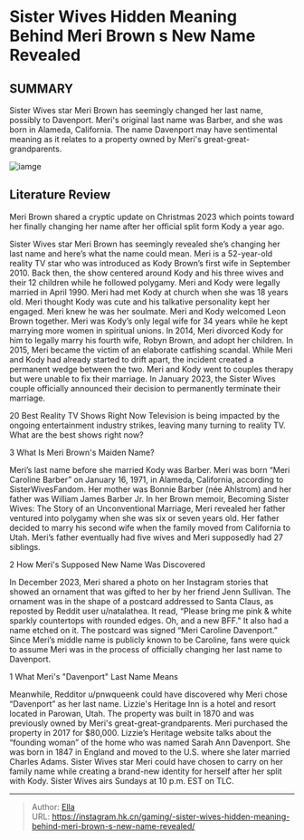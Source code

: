 #  Sister Wives Hidden Meaning Behind Meri Brown s New Name Revealed


## SUMMARY 


 Sister Wives star Meri Brown has seemingly changed her last name, possibly to Davenport. 
 Meri&#39;s original last name was Barber, and she was born in Alameda, California. 
 The name Davenport may have sentimental meaning as it relates to a property owned by Meri&#39;s great-great-grandparents. 

![iamge](https://static1.srcdn.com/wordpress/wp-content/uploads/2024/01/sister-wives_-hidden-meaning-behind-meri-brown-s-new-name-revealed.jpg)

## Literature Review

Meri Brown shared a cryptic update on Christmas 2023 which points toward her finally changing her name after her official split form Kody a year ago.




Sister Wives star Meri Brown has seemingly revealed she’s changing her last name and here’s what the name could mean. Meri is a 52-year-old reality TV star who was introduced as Kody Brown’s first wife in September 2010. Back then, the show centered around Kody and his three wives and their 12 children while he followed polygamy. Meri and Kody were legally married in April 1990. Meri had met Kody at church when she was 18 years old. Meri thought Kody was cute and his talkative personality kept her engaged. Meri knew he was her soulmate. Meri and Kody welcomed Leon Brown together.
Meri was Kody’s only legal wife for 34 years while he kept marrying more women in spiritual unions. In 2014, Meri divorced Kody for him to legally marry his fourth wife, Robyn Brown, and adopt her children. In 2015, Meri became the victim of an elaborate catfishing scandal. While Meri and Kody had already started to drift apart, the incident created a permanent wedge between the two. Meri and Kody went to couples therapy but were unable to fix their marriage. In January 2023, the Sister Wives couple officially announced their decision to permanently terminate their marriage.
            
 
 20 Best Reality TV Shows Right Now 
Television is being impacted by the ongoing entertainment industry strikes, leaving many turning to reality TV. What are the best shows right now?












 








 3  What Is Meri Brown&#39;s Maiden Name? 
        

Meri’s last name before she married Kody was Barber. Meri was born “Meri Caroline Barber” on January 16, 1971, in Alameda, California, according to SisterWivesFandom. Her mother was Bonnie Barber (née Ahlstrom) and her father was William James Barber Jr. In her Brown memoir, Becoming Sister Wives: The Story of an Unconventional Marriage, Meri revealed her father ventured into polygamy when she was six or seven years old. Her father decided to marry his second wife when the family moved from California to Utah. Meri’s father eventually had five wives and Meri supposedly had 27 siblings.





 2  How Meri&#39;s Supposed New Name Was Discovered 


In December 2023, Meri shared a photo on her Instagram stories that showed an ornament that was gifted to her by her friend Jenn Sullivan. The ornament was in the shape of a postcard addressed to Santa Claus, as reposted by Reddit user u/natalathea. It read, “Please bring me pink &amp; white sparkly countertops with rounded edges. Oh, and a new BFF.&#34; It also had a name etched on it. The postcard was signed “Meri Caroline Davenport.” Since Meri’s middle name is publicly known to be Caroline, fans were quick to assume Meri was in the process of officially changing her last name to Davenport.





 1  What Meri&#39;s &#34;Davenport&#34; Last Name Means 


Meanwhile, Redditor u/pnwqueenk could have discovered why Meri chose “Davenport” as her last name. Lizzie&#39;s Heritage Inn is a hotel and resort located in Parowan, Utah. The property was built in 1870 and was previously owned by Meri&#39;s great-great-grandparents. Meri purchased the property in 2017 for $80,000. Lizzie’s Heritage website talks about the “founding woman” of the home who was named Sarah Ann Davenport. She was born in 1847 in England and moved to the U.S. where she later married Charles Adams. Sister Wives star Meri could have chosen to carry on her family name while creating a brand-new identity for herself after her split with Kody.
Sister Wives airs Sundays at 10 p.m. EST on TLC. 



---

> Author: [Ella](https://instagram.hk.cn/)  
> URL: https://instagram.hk.cn/gaming/-sister-wives-hidden-meaning-behind-meri-brown-s-new-name-revealed/  

